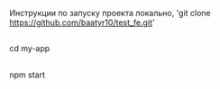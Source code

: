 Инструкции по запуску проекта локально, 'git clone https://github.com/baatyr10/test_fe.git' 
##
cd my-app
##
npm start
